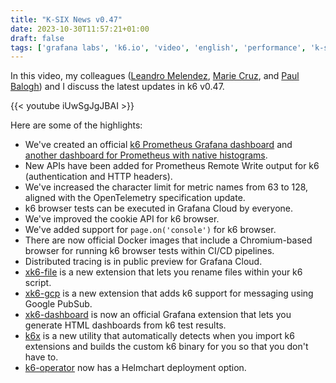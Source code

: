 ```yaml
---
title: "K-SIX News v0.47"
date: 2023-10-30T11:57:21+01:00
draft: false
tags: ['grafana labs', 'k6.io', 'video', 'english', 'performance', 'k-six news']
---
```

In this video, my colleagues ([Leandro Melendez](https://www.srperf.com/), [Marie Cruz](https://testingwithmarie.com), and [Paul Balogh](https://javaducky.com)) and I discuss the latest updates in k6 v0.47.

{{< youtube iUwSgJgJBAI >}}

Here are some of the highlights:
- We've created an official [k6 Prometheus Grafana dashboard](https://grafana.com/grafana/dashboards/19665-k6-prometheus/) and [another dashboard for Prometheus with native histograms](https://grafana.com/grafana/dashboards/18030-k6-prometheus-native-histograms/).
- New APIs have been added for Prometheus Remote Write output for k6 (authentication and HTTP headers).
- We've increased the character limit for metric names from 63 to 128, aligned with the OpenTelemetry specification update.
- k6 browser tests can be executed in Grafana Cloud by everyone.
- We've improved the cookie API for k6 browser.
- We've added support for `page.on('console')` for k6 browser.
- There are now official Docker images that include a Chromium-based browser for running k6 browser tests within CI/CD pipelines.
- Distributed tracing is in public preview for Grafana Cloud.
- [xk6-file](https://github.com/avitalique/xk6-file) is a new extension that lets you rename files within your k6 script.
- [xk6-gcp](https://github.com/deejiw/xk6-gcp) is a new extension that adds k6 support for messaging using Google PubSub.
- [xk6-dashboard](https://github.com/grafana/xk6-dashboard) is now an official Grafana extension that lets you generate HTML dashboards from k6 test results.
- [k6x](https://github.com/szkiba/k6x) is a new utility that automatically detects when you import k6 extensions and builds the custom k6 binary for you so that you don't have to.
- [k6-operator](https://github.com/grafana/k6-operator) now has a Helmchart deployment option.